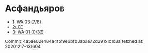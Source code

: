 # Асфандьяров
- [1: WA 03 (7/8)](1.md)
- [2: CE](2.md)
- [3: WA 01 (0/33)](3.md)

Commit: 4a5ae02e484a4f5f9e6bfb3ab0e72d29151c1c8a
 fetched at: 20201217-131604
